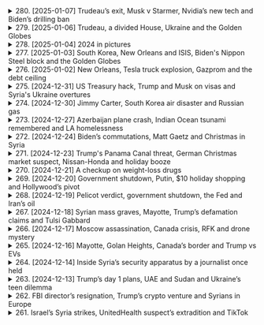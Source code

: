 <details>
<summary>280. [2025-01-07] Trudeau’s exit, Musk v Starmer, Nvidia’s new tech and Biden’s drilling ban</summary><br>

<a href="https://www.youtube.com/watch?v=mFzUPT9hLVo" target="_blank">
    <img src="https://img.youtube.com/vi/mFzUPT9hLVo/maxresdefault.jpg" 
        alt="[Youtube]" width="200">
</a>

# Trudeau’s exit, Musk v Starmer, Nvidia’s new tech and Biden’s drilling ban

### 政治動向
1. **加拿大的政治變動**  
   加拿大總理justin Trudeau宣佈卸任並解散議會，預計將於秋季舉行選舉。此決定被外界視為其因內部鬥爭而辭職。

2. **美國總統的行政命令**  
   美國總統Joe Biden簽署了禁止在大部分海岸線進行新 offshore 油氣開採的行政命令，這項禁令主要針對Atlantic和Pacific洋沿岸地區。

3. **法律與政治挑戰**  
   前任總統Trump批評此禁令並誓言反駁，但根據70年前的法律，總統無權單方面撤銷前任的決定，需透過國會 legislation 方可更改。

---

### 經濟與金融
1. **Nvidia的新技術發布**  
   Nvidia在CES展中發布了新一代的圖形芯片，提升遊戲畫質和AI模擬能力，這將對半導體行業和自動駕駛產業帶來重大影響。

2. **電視器市場的競爭**  
   主要電視メーカ如Samsung和LG展示了最新產品，CES成為全球最大的家電展會，推動了電視技術的進一步發展。

3. **油氣禁令的經濟影響**  
   Biden的 offshore 油氣禁令雖然.symbolic，但仍可能對未來的能源產業布局產生潛在影響。

---

### 科技創新
1. **Nvidia的Enterprise AI 系統**  
   Nvidia推出了新的AI模擬系統，用於教導機器人和自駕車在真實世界中運行，顯著降低實驗成本和風險。

2. **CES展的科技亮點**  
   CES展示了包括新型電視、汽車概念原型和最新的AI應用，凸顯了科技行業的未來趨勢。

3. **半導體技術的進步**  
   新一代圖形芯片的發布將推動遊戲產業和高性能計算的進一步發展。

---

### 自然災害
1. **香港的居住環境問題**  
   高房價導致香港居民生活在極為狹小和擁擠的空間中，四個家庭可能共用一個廁所和廚房。

2. **照片展現的生活困境**  
   《Reuters》報導了一系列照片，生動地展示了香港高房價對居民生活的影響。

---

### 公共衛生事件
1. **香港居住條件的公共衛生隱憂**  
   擁擠的居住環境可能增加疾病傳播風險，特別是在COVID-19等病毒流行的背景下。

2. **全球住房危機**  
   香港的情況是全球高房價和住房短缺問題的一個縮影，對公共衛生和社會穩定構成挑戰。

---

### 法律案件
1. **特朗普的行政權限挑戰**  
   Trump批評Biden的油氣禁令並聲稱將「立即撤銷」，但法律限制了總統的行政權限，需透過立法機構方可更改前任決定。

2. **環境法規的法律辯論**  
   Biden的禁令引發了關於.environmental protection 和economic development的法律辯論，凸顯了政策制定中的複雜性。
</details>

<details>
<summary>279. [2025-01-06] Trudeau, a divided House, Ukraine and the Golden Globes</summary><br>

<a href="https://www.youtube.com/watch?v=v50aYm3Fs5w" target="_blank">
    <img src="https://img.youtube.com/vi/v50aYm3Fs5w/maxresdefault.jpg" 
        alt="[Youtube]" width="200">
</a>

# Trudeau, a divided House, Ukraine and the Golden Globes

### 紐約政商醜聞調查擴大

1. **紐約州長 Hochul 遭調查**
   - 紐約州長 Kathy Hochul 因涉嫌濫用職權及幹預地方檢察官獨立性，正接受聯邦司法部調查。
   - 調查起因於 Hochul 被指要求布法羅市地方檢察官對一名情婦提起訴訟，涉及其戀愛對象的傷害罪案件。

2. **州長辦公室否認不當行為**
   - 紐約州政府強調 Hochul 未有任何濫用職權行為，並批評相關指控為錯誤信息。
   - 指控來源包括一名律師和一名情婦的陳述，但具體細節尚未公開。

### 聯合國祕書長-elect 外交努力

1. **古特雷斯訪問俄羅斯**
   - 聯合國祕書長候選人安東尼奧·古特雷斯計劃於一月上旬會見俄羅斯總統蒲亭，討論烏克蘭局勢及地區安全問題。
   - 此舉旨在尋求降低俄羅斯在東方集團的軍事行動，並探討可能的外交途徑。

2. **古特雷斯的外交路線**
   - 古特雷斯此次訪問俄羅斯被視為其就任前的重要外交努力之一，意在為未來的國際關係奠定基礎。
   - 其他行程包括會見土耳其及其他歐盟國家領導人，以促進和平對話。

### 烏克蘭局勢最新動態

1. **烏軍反擊行動**
   - 約旦消息人士透露，烏克蘭軍方近期在赫爾松等地區發起反擊，取得一定 territorial gains。
   - 此舉被視為對俄羅斯的壓力測試，旨在為未來的和平談判爭取主動。

2. **俄軍東部戰線進展**
   - 俄羅斯方面在烏克蘭東部持續推進，近期成功佔領東烏重要的行政中心 Kurakka。
   - 分析指出，俄軍的穩步推進使烏克蘭陷入被動，但烏方的反擊行動或能改變談判桌上的籌碼。

### 經濟制裁與能源安全

1. **芬蘭海事事件調查**
   - 芬蘭一艘運載俄油的油輪因涉嫌破壞海底電力和光纜設施，被該國海警攔截並控制。
   - 此為首例在國際水域外實施的船舶扣押行動，引發各方對 Baltic Sea 安全的關注。

2. **NATO 加強區域防禦**
   - 面對 Balti 海域基礎設施受損，北約承諾增派軍力至波羅的海沿岸國家。
   - 此舉旨在應對未來可能的幹擾行動，並保障該地區能源和通信安全。

### 其他要聞

1. **倫敦 Grenfell 大廈調查**
   - 七年前的 Grenfell 大廈大火暴露英國高層建築消防標準問題，政府承諾追責相關承包商。
   - 然而，目前大多數承包商因法律和保險Shield未承擔重大經濟責任。

2. **每日推薦閱讀**
   - 推薦文章：《Grenfell 火災 aftermath: 建築安全與責任缺失》。
</details>

<details>
<summary>278. [2025-01-04] 2024 in pictures</summary><br>

<a href="https://www.youtube.com/watch?v=vefvW4I4ef0" target="_blank">
    <img src="https://img.youtube.com/vi/vefvW4I4ef0/maxresdefault.jpg" 
        alt="[Youtube]" width="200">
</a>

# 2024 in pictures

### 2024年Reuters年度圖片回顧：全球重大事件與感人瞬間

#### 1. **全球/photojournalists 談2024年度照片**
   - **標題**: 全球記者分享2024年最具影響力的攝影作品
   - **內涵**:
     - 討論了多張引人注目的圖片，這些圖片捕捉了世界各地的重大事件和人性瞬間。
     - 強調照片背後的故事、記者的努力與冒險精神。
     - 條列出數名記者Susanna Vera、Thomas Mcoa和Lisa Marie David的分享。

#### 2. **Thomas Mcoa：肯亞 Nairobi 的故事**
   - **標題**: Thomas Mcoa 談肯亞Nairobi的攝影經歷
   - **內涵**:
     - 分享了在肯亞首都Nairobi工作的心得。
     - 強調 journalism 的挑戰與責任，以及如何通過鏡頭傳達真實故事。

#### 3. **Lisa Marie David：菲律賓 Manila 的災難與希望**
   - **標題**: Lisa Marie David 談菲律賓Manila的攝影作品
   - **內涵**:
     - 捕捉了超級颱風「Made」襲擊菲律賓時的悲劇與人性光明面。
     - 強調在災難中兒童的天真與 resilience，為報導注入平衡感。

#### 4. **Reuters年度圖片展覽**
   - **標題**: Reuters 2024年圖片展覽總結
   - **內涵**:
     - 提供所有攝影師作品的線上瀏覽連結。
     - 強調這些圖片反映了全球的重大事件與社會變遷。

#### 5. **新聞工作背後的努力**
   - **標題**: 每張照片背後的故事
   - **內涵**:
     - 討論了攝影師如何投注大量時間與心力，以捕捉那些能打動世界的瞬間。
     - 強調 journalism 的不易與其對社會的影響力。

#### 6. **節目製作團隊致謝**
   - **標題**: 致謝Reuters世界新聞節目的團隊
   - **內涵**:
     - 感謝所有製作人員，包括.Producer David Spencer、Gail Isa Jonah Green等。
     - 提及音頻工程與音樂設計的貢獻。

#### 7. **節目結束與來電提醒**
   - **標題**: 節目結尾與下期預告
   - **內涵**:
     - 鼓勵聽眾訂閱Podcast或下載Reuters App，以追蹤最新新聞動態。
     - 提醒觀眾於週一收聽每日頭條節目。
</details>

<details>
<summary>277. [2025-01-03] South Korea, New Orleans and ISIS, Biden's Nippon Steel block and the Golden Globes</summary><br>

<a href="https://www.youtube.com/watch?v=t6C7YEgmdOg" target="_blank">
    <img src="https://img.youtube.com/vi/t6C7YEgmdOg/maxresdefault.jpg" 
        alt="[Youtube]" width="200">
</a>

# South Korea, New Orleans and ISIS, Biden's Nippon Steel block and the Golden Globes

### 經整理的新聞要點：

#### 韓國政治危機：
- 南韓遭彈劾總統尹عزل被警方圍堵逮捕未果。警方花10小時 standoff 但因總統警衛和軍隊阻止而失敗。
- 尹عزل涉嫌叛亂罪，因其企圖在12月初實施戒嚴令。此次行動導致其遭到彈劾。
- 警方未能成功拘押尹عزل，案件將進一步發展。

#### 國際政治動態：
- 德國和法國外長計劃今日訪問敘利亞，將會見新任領袖阿罕德·阿勒沙爾（Ahmed Al Shar）。此為叛軍奪權後，歐盟高官首次訪Syria。
- 美國總統特朗普提名的眾議院議員麥克·Johnson（Mike Johnson）將接受共和黨內部選舉，若出現兩票反對即可致使其落敗。

#### 商業與經濟：
- 日本Nepon鋼鐵公司收購美國新墨西哥州 steel mill 的計劃被阻止。此交易涉及每年增加2000萬噸鋼產能。
- 分析師認為此次交易受阻主要影響限於鋼鐵行業，對美日整體關係影響不大。

#### 武器攻勢：
- 以色列空襲加沙地帶，導致至少68名巴勒斯坦人遇難，其中包括哈瑪斯控制警力的負責人及其副手。

#### 好萊塢獎項季：
- 本年度金球獎將於周日舉行，妮琪·Glazer首次主持。她強調本次晚宴將着重慶祝而非諷刺。
- 入圍作品方面，《 wicked》和《brutalist》為主要競爭者。

#### 其他要聞：
- 虛構電視劇《 Bruiser》，由阿德裏安·布洛迪主演，入圍金球獎最佳戲劇類影片。
- 今早推薦閱讀：Jimmy Carter的 Habitat for Humanity遺產。
</details>

<details>
<summary>276. [2025-01-02] New Orleans, Tesla truck explosion, Gazprom and the debt ceiling</summary><br>

<a href="https://www.youtube.com/watch?v=zgtIIX4_U4Y" target="_blank">
    <img src="https://img.youtube.com/vi/zgtIIX4_U4Y/maxresdefault.jpg" 
        alt="[Youtube]" width="200">
</a>

# New Orleans, Tesla truck explosion, Gazprom and the debt ceiling

### 1. 美國債務上限問題

- **背景**  
  - 美國政府面臨法定借款上限，即債務上限，需在2024年1月14日前採取非常措施避免違約。
  
- **歷史與機制**  
  - 債務上限由國會於1971年設立，最初爲應對第一次世界大戰的借款需求。其作用是設定政府可發行債券的最大額度。
  
- **當前情況**  
  - 財政部可能需要在1月14日之前採取非常措施，以防止債務違約。

### 2. 歐洲能源市場與美國頁巖氣

- **俄羅斯天然氣工業股份公司（Gazprom）困境**  
  - 因俄烏衝突和西方制裁，Gazprom失去歐洲主要客戶，導致2023年虧損70億美元。
  
- **美國頁巖氣的崛起**  
  - 美國天然氣行業迅速填補了俄羅斯供應的空白，成爲歐洲的主要供應商。

### 3. 美國債務上限的政治博弈

- **歷史回顧**  
  - 自1971年以來，債務上限常被用作政治籌碼，尤其是共和黨在近年來將其作爲削減開支的談判工具。
  
- **經濟影響**  
  - 多數政策專家認爲，債務上限是人爲障礙，對全球經濟穩定構成風險。

### 4. 其他國際新聞

- **歐洲能源市場轉型**  
  - 美國頁巖氣在歐洲的崛起結束了俄羅斯天然氣工業股份公司的 dominance，並推動了全球液化天然氣市場的擴張。
  
- **美國與中國臺灣地區的貿易關係**  
  - 美國政府計劃推動中國臺灣地區增加購買美國能源，否則將面臨關稅影響。
</details>

<details>
<summary>275. [2024-12-31] US Treasury hack, Trump and Musk on visas and Syria's Ukraine overtures</summary><br>

<a href="https://www.youtube.com/watch?v=c2IDeBtKBN8" target="_blank">
    <img src="https://img.youtube.com/vi/c2IDeBtKBN8/maxresdefault.jpg" 
        alt="[Youtube]" width="200">
</a>

# US Treasury hack, Trump and Musk on visas and Syria's Ukraine overtures

### 國際關係與地緣政治

#### 敘利亞新政府的戰略夥伴關係  
- 新任敘利亞外長表示，敘利亞希望與烏克蘭建立戰略合作夥伴關係，特別是在俄羅斯影響力減弱的情況下。  
- 烏克蘭正積極與新伊斯蘭主義統治下的敘利亞建立聯繫，其他包括美國在內的國家也在尋求加強雙邊關係。  
- 美國官員對敘利亞新政權持謹慎樂觀態度，同時警惕其可能回歸極端立場的風險。  

#### 技術行業與移民政策的博弈  
- 特朗普政府考慮調整H1B籤證政策，引發科技行業與移民限制派之間的緊張關係。  
- 科技公司依賴H1B籤證引進外國技術人才，而特朗普的支持者認爲這影響了美國工人的就業機會和薪資水平。  
- 特朗普在移民問題上的立場搖擺，既要滿足其基本盤的需求，又要平衡硅谷的利益。  

### 其他國際新聞

#### 紐約新年慶祝活動準備就緒  
- 紐約市成功測試了時代廣場的水晶球和煙花表演設備，確保新年慶祝活動順利進行。  
- 每年吸引了數百萬遊客參與的跨年夜慶祝活動已進入倒計時階段。  

### 總結  
以上爲本周國際新聞的主要看點，涵蓋地緣政治、移民政策和技術行業的動態。更多詳情可參考路透社的實時報道和深度分析。
</details>

<details>
<summary>274. [2024-12-30] Jimmy Carter, South Korea air disaster and Russian gas</summary><br>

<a href="https://www.youtube.com/watch?v=3gPZFsvJDAw" target="_blank">
    <img src="https://img.youtube.com/vi/3gPZFsvJDAw/maxresdefault.jpg" 
        alt="[Youtube]" width="200">
</a>

# Jimmy Carter, South Korea air disaster and Russian gas

**日期：2024年12月30日**

---

### **1. 政治與國際事務**

#### **a. 政治動向**
- 美國政治權力移交及其對跨大西洋經濟的影響。
- 以色列在加薩走廊的軍事行動引起人道主義關注。

#### **b. 地區緊張**
- 加拿大外長妮可拉·扎裏夫訪問印度，討論阿富汗重建、印巴關係及氣候變化等議題。
- 中東和平計劃備受關注，以色列和哈馬斯的對峙持續。

---

### **2. 經濟與商業**

#### **a. 財政市場**
- 亞洲股市收低，美國和歐洲股指漲跌互現，投資者紮堆避險迎接新年。
- 日股全年上漲近20%，創下佳績。

#### **b. 地區經濟影響**
- 經濟合作暨發展組織呼籲俄羅斯恢復履行國際義務，以促進全球增長和穩定。
- 德國等國家逐步擺脫對俄羅斯天然氣的依賴，但部分東歐國家仍高度倚賴。

#### **c. 能源動態**
- 俄羅斯天然氣工業股份公司（Gazprom）因烏克蘭拒絕續簽管道過境協議，可能影響能源供應和價格。
- 約旦及以色列央行呼籲國際捐助以支持脆弱的經濟形勢。

---

### **3. 事故與災害**

#### **a. 自然災害**
- 菲律賓遭遇強烈地震，造成重大人員傷亡和財產損失。

#### **b. 戰爭影響**
- 加沙地帶衝突導致大量平民傷亡，基礎設施遭受破壞。
- 約旦河西岸爆發暴力事件，引發人道主義憂慮。

---

### **總結**
2024年12月30日的全球新聞IGHLIGHTS圍繞政治、經濟和災害三大主題。從美國的政治權力移交到中東和平計劃的緊張局勢，再到亞洲股市的波動和俄羅斯天然氣供應的變數，各個領域均展現出複雜的國際形勢與挑戰。
</details>

<details>
<summary>273. [2024-12-27] Azerbaijan plane crash, Indian Ocean tsunami remembered and LA homelessness</summary><br>

<a href="https://www.youtube.com/watch?v=4NCSCLRM1_E" target="_blank">
    <img src="https://img.youtube.com/vi/4NCSCLRM1_E/maxresdefault.jpg" 
        alt="[Youtube]" width="200">
</a>

# Azerbaijan plane crash, Indian Ocean tsunami remembered and LA homelessness

### 文章要點整理

#### 1. 印度洋海嘯20周年紀念
- **事件背景**：2004年12月印度尼西亞蘇門答臥島附近發生9.1 magnitude地震，引發巨大海嘯，導致超過23萬人喪生。
- **倖存者故事**：
  - SAA在此次災難中失去了兒子Sidik，其屍體未被尋回。
  - SAA仍在希望Sidik可能仍然存活，並每年在災害發生時到墓地祈禱。
- **影響與紀念**：各地舉行活動紀念這場災難，並反思防災減災措施。

#### 2. 洛杉磚對 homelessness 的應對措施
- **城市問題**：洛杉磯市有超過4萬名無家可歸者，影響城市環境和居民生活品質。
- **政策與行動**：
  - 市長Karen Bass的「Inside Safe」計劃已將2.3萬人從街頭轉移到酒店或庇護所。
  - 提供社會服務以幫助這些人恢復生活。
- **成效與挑戰**：
  - 短期內有效減少街頭露宿者，但永久性住房仍不足。
  - 雖然有進展，如58名流浪者搬入新公寓，但仍需持續努力。

#### 3. 全球新聞工作者年度攝影展
- **活動宣佈**：Reuters將於翌日播出「Global photographers discuss photos of the year for 2024」的特別節目。
- **目的**：展示記者如何捕捉年度重要事件，提供視覺記錄。

#### 4. 其他要聞
- **來源**：Reuters網站和應用程序提供更多詳細報導。
- **_podcast 更新**：.listeners被鼓勵在 любимый podcast平臺訂閱以獲取最新內容。

---

以上整理涵蓋了文章中主要的事件與發展，並按主題分類，使用正式且客觀的語言表述。
</details>

<details>
<summary>272. [2024-12-24] Biden’s commutations, Matt Gaetz and Christmas in Syria</summary><br>

<a href="https://www.youtube.com/watch?v=jTL3Xo5m0Fk" target="_blank">
    <img src="https://img.youtube.com/vi/jTL3Xo5m0Fk/maxresdefault.jpg" 
        alt="[Youtube]" width="200">
</a>

# Biden’s commutations, Matt Gaetz and Christmas in Syria

### 經濟與金融
1. **中國經濟刺激措施**  
   - 中國將發行3萬億元人民幣（約4,000億美元）的特別國債，創歷史新高，以應對-economic寒冬並抗衡美國加徵關稅的影響。
   - 北京市願意通過增加債務來抵禦全球經濟的通縮壓力。

2. **俄羅斯貨輪沉沒**  
   - 一艘俄羅斯貨船在地中海西西臥洲與阿爾及利亞之間海域因引擎室爆炸沉沒，兩人失蹤。  

3. **敘利亞宗教自由狀況**  
   - 反叛勢力襲擊教會、破壞十字架，引發基督徒對新政府保障宗教自由能力的疑慮，決定縮減聖誕慶祝規模。

### 政治與國際關係
1. **美國政策變動**
   - 美國參議院通過法案，要求TikTok母公司字節跳動出售該App，否則將於2024年禁用。案件已上訴至最高法院。
   - 特朗普政府計劃退出世界衛生組織（WHO），但拜登政府曾宣布不會退出。

2. **中國對美策略**
   - 美中貿易戰加徵關稅壓力下，北京增加經濟刺激措施，顯示其應對國際局勢的彈性。

3. ** Sudan退出全球饑饉監控系統**  
   - 蘊南政府指控IPC報告不實，退出饑饉監測系統，可能影響全球饑饉救援努力。

### 社會與文化
1. **以色列首次公開承認刺殺哈馬斯領導人**
   - 以國防部承認襲擊哈馬斯高層艾哈邁德·罕尼耶，引發地區緊張局勢。

2. **俄羅斯教會事件**
   - 教會遇襲事件反映敘利亞宗教團體的安全憂慮。

### 科技與網路
1. **TikTok美國命運未定**  
   - 美國政府要求TikTok出售或禁用，案件將由最高法院裁決，涉及國家安全與科技自由問題。

### 其他國際事務
1. **俄羅斯船沉沒**
   - 事件可能影響地中海航運安全，俄方正在調查原因。

2. **敘利亞基督徒聖誕慶祝縮減**
   - 反映當地宗教團體面對新政治局勢的.passive與不信任。

### 網路資源
- 更多報導可於Reuters官網或App查閱。
</details>

<details>
<summary>271. [2024-12-23] Trump's Panama Canal threat, German Christmas market suspect, Nissan-Honda and holiday booze</summary><br>

<a href="https://www.youtube.com/watch?v=CXfjgr_cA4E" target="_blank">
    <img src="https://img.youtube.com/vi/CXfjgr_cA4E/maxresdefault.jpg" 
        alt="[Youtube]" width="200">
</a>

# Trump's Panama Canal threat, German Christmas market suspect, Nissan-Honda and holiday booze

### 節目回顧：《Reuters World News》每日新聞摘要（日期：未提及）

#### 1. **國際政治與安全**
##### a. **德國發生槍擊事件**
   - 地點：Magdeburg
   - 概況：一名具有移民背景的男子射擊聖誕市場，導致多人受傷。
   - 犯罪者特徵：
     - 政治傾向：支持右翼政黨AfD（另類選擇德國）。
     - 社交媒體活動：在X平臺上表達對埃隆·馬斯克的支持。
   - 反應與影響：
     - 公眾情緒：哀悼與震驚，同時引發移民背景的辯論。
     - 政治動態：AfD試圖利用事件提升支持率，目前選情緊繃，SNAP大選將於2月舉行。

##### b. **德國聖誕市場槍擊事件後的政治反應**
   - 反應：
     - 社會出現反移民遊行與騷亂，部分羣眾呼籲「驅逐非裔德國人」。
     - 政府尚未明確發表聲明，但安全措施正在增強。

#### 2. **經濟動態**
##### a. **美國消費者節日飲酒消費趨勢**
   - 經濟背景：
     - 高通脹與收入下降導致消費者支出受限。
     - 消費者行為變化：選擇更廉價的酒精產品，減少豪華飲品購買。
   - 行業影響：
     - 般遳酒廠：推出促銷活動、小包裝來吸引消費者。
     - 酒吧與餐館：營業額下降，特別是聖誕慶祝季節銷售不如往年。

##### b. ** Spirits Industry的挑戰**
   - 消費者行為變化：
     - 由高端酒類轉向廉價產品。
     - 家庭聚會增多，外出來酒吧消費減少。
   - 投資者擔憂：
     - 高端化戰略效果不明顯，行業未來銷售增長可觀性降低。

#### 3. **社會文化**
##### a. **德國宗教融合的玩具經濟**
   - 背景：德國多元文化傳統中，不同宗教相互慶祝。
   - 市場反應：
     - 本地玩具廠商抓住聖誕節商機，推出反映德國文化的玩具。
     - 希望搶佔市場份額，吸引多元化消費羣體。

#### 4. **科技與商業**
##### a. **社交媒體平臺X的影響力**
   - 案例：
     - 槍擊事件嫌疑犯在X平臺上支持AfD和埃隆·馬斯克。
   - 平臺作用：
     - 成為極右翼政黨宣傳工具，同時影響消費者的政治態度。

#### 5. **投資與金融**
##### a. ** Spirits Industry的未來展望**
   - 投資者關注點：
     - 高端化戰略是否失效。
     - 消費者行為變化對銷售的長遠影響。
   - 行業適應策略：
     - 推出折扣、小包裝以應對消費降級趨勢。

---

### 總結
本期節目涵蓋了國際政治安全事件、經濟.consumer behavior trends、社會文化現象以及科技商業互動等多個方面，提供了一個全面的全球時事概況。
</details>

<details>
<summary>270. [2024-12-21] A checkup on weight-loss drugs</summary><br>

<a href="https://www.youtube.com/watch?v=7M0ANFanxAQ" target="_blank">
    <img src="https://img.youtube.com/vi/7M0ANFanxAQ/maxresdefault.jpg" 
        alt="[Youtube]" width="200">
</a>

# A checkup on weight-loss drugs

### 藥物資訊
- **藥物名稱**：GLP-1受體激動劑（如司美agliptin）
- **作用機制**：刺激腸腔分泌GLP-1，抑制胃排空，降低食慾，促進胰島素分泌和減少 glucagon 分泌。
- **主要適應症**：
  - 治療肥胖症
  - 治療2型糖尿病
- **劑量與給藥方式**：通常為每日一次皮下注射。

### 市場影響力
- **需求增加**： Obesity 和 Diabetes 患病率上升，推動 GLP-1 藥物的市場需求。
- **競爭格局**：多個品牌進入市場，包括 Elli Lilly 的 OIC 和 Novo Nordisk 的 Wegovy，導致價格壓力和市場份額競爭。
- **銷售數據**：Ellli Lilly 在 2023 年報告 OIC 的銷售額超過 10 億美元。

### 側 effects 與安全考量
- **常見副作用**：
  - 噁心、嘔吐、 diarrhoea
  - 頭痛、腹痛
- **嚴重心血管事件（CVOT 研究）**：早期研究指出 GLP-1 藥物可能增加胰腺炎風險，但後續研究未發現顯著關聯。
- **罕見副作用**：
  - 急性腎臟病
  - 過敏反應

### 患者教育
- **治療依從性**：患者需堅持藥物注射並配合飲食和運動計劃。
- **飲食建議**：
  - 增加蛋白質攝取
  - 減少加工食品、高鹽和高糖食物的攝入
- **生活方式改變**：鼓勵定期運動，保持均衡飲食，以維持體重管理和整體健康。

### 醫生反饋與反應
- **治療效果滿意度**：
  - 多數醫生報告患者在使用 GLP-1 藥物後體重明顯下降。
  - 患者的血糖控制和整體健康狀況改善。
- **臨牀實用性**：
  - 經便注射，療效顯著。
  - 適合不同階段的肥胖和糖尿病患者。
- **挑戰與考量**：
  - 藥物費用較高，可能影響患者的可及性。
  - 需要對患者進行持續的教育和支持，以確保治療依從性。

### 總結
GLP-1受體激動劑在肥胖和糖尿病治療中具有重要地位，市場需求旺盛。然而，醫生需密切監測副作用並提供適當的患者教育，以最大化療效並降低安全風險。進一步的研究將幫助更好地了解其潛在的多方應用，如酒精成癮和其他疾病。
</details>

<details>
<summary>269. [2024-12-20] Government shutdown, Putin, $10 holiday shopping and Hollywood’s pivot</summary><br>

<a href="https://www.youtube.com/watch?v=fSzdQCV6v70" target="_blank">
    <img src="https://img.youtube.com/vi/fSzdQCV6v70/maxresdefault.jpg" 
        alt="[Youtube]" width="200">
</a>

# Government shutdown, Putin, $10 holiday shopping and Hollywood’s pivot

### 政治與政府

#### 美國政府停擺風潮
- **背景**：美國議會未能在期限內通過 федерal 註款法案，導致政府可能面臨關門。
- **特朗普的影響**：總統-elect Donald Trump 介入第一個雙黨派協議，最終導致法案失敗。
- **後續影響**：政府若停擺，將對聯邦機構運作和僱員薪資造成影響。

#### 司法與政治事件
- **司法調查**：國會正在審查一名參議院的性騷擾投訴，可能引發更大規模的政治醜聞。
- **行政命令**：政府頒布新規章，限制特定行業的環境保護措施，引發環保團體反對。

### 經濟與商業

#### 零售業策略調整
- **消費行為分析**：低收入羣體受通貨膨脹影響，.shopping 模式偏向廉價商品。
- **零售商策略**：Target 和 Walmart 提供更多平價玩具和禮物，吸引節日消費者。
- **心理價格點**：$10 美元的商品成為銷售焦點，因其具備ordable 和低風險性質。

#### 影響與反應
- **市場反應**：零售商憂心 holiday 季節銷售不如預期，特別是高級商品銷售疲軟。
- **消費行為變化**：數據顯示，低收入羣體的支出增長有限，影響整體零售業績。

### 文化與娛樂

#### 好萊塢內容轉型
- **新興趨勢**：好萊塢開始生產更多西部題材和 conservatism 受歡迎的故事。
- **成功案例**：《黃石》系列吸引大量觀眾，而《自由的聲音》則在保守派中獲得熱烈反響。
- **政治因素**：部分業界人士擔憂政治因素可能影響內容創意，某些項目因此被取消。

#### 影視產業反應
- **策略調整**：製作公司開始重視反映美國中部和西部文化的內容，以迎合更廣泛的觀眾需求。
- **多元與政治平衡**：部份創作人員擔心新政策或政治環境可能限制題材多樣性。

### 經濟與社會

#### 消費者心理
- **購物行為**：消費者傾向於節儉購物，偏好實用且價廉的商品。
- **低收入影響**：通脹壓力下，低收入家庭的支出增幅明顯較小，影響零售商銷售策略。

### 科技與健康

#### 健康科技趨勢
- **新興藥物**： weight loss 藥物在近年來變得越來越流行，並引起社會對其副作用和效果的關注。
- **醫療覆蓋**：報告探討這些藥物如何被保險公司承保，以及其對公共衛生的影響。

### 綜合與結論

#### 2024 選後影響
- **政治與娛樂互動**：好萊塢改編內容可能反映了選後政治情勢，部份項目因應政策變化而調整。
- **市場反應靈敏度**：零售業和娛樂產業均需快速適應政治和經濟環境的變動。
</details>

<details>
<summary>268. [2024-12-19] Pelicot verdict, government shutdown, the Fed and Iran’s oil</summary><br>

<a href="https://www.youtube.com/watch?v=72PDBcfQjXc" target="_blank">
    <img src="https://img.youtube.com/vi/72PDBcfQjXc/maxresdefault.jpg" 
        alt="[Youtube]" width="200">
</a>

# Pelicot verdict, government shutdown, the Fed and Iran’s oil

### 1. **伊朗油 Industry 的狀況**
   - **收入情況**：伊朗今年石油行業已創造超過50億美元的收入。
   - **制裁影響**：西方國家的嚴厲制裁限制了伊朗石油的銷售地點。
   - **革命衛隊的角色**：約一半的伊朗石油由革命衛隊管理和出口，用於籌集資金支撐其行動。
   - **出口策略**：革命衛隊利用-front companies、影子艦隊油輪等手段突破制裁，實現石油 exports。

### 2. **全球政治與軍事動態**
   - **朝鮮 troops 的損失**：據韓國立法者稱，約100名朝鮮駐俄羅斯部隊在烏克蘭戰鬥中喪生，另有1,000人受傷。
   - **伊朗地區影響**：革命衛隊的石油收入用於支持黎巴嫩真主黨、也門胡塞部族及其他伊拉克和敘利亞武裝集團。
   - **敘利亞政局變化**：隨著 Bashar al-Assad 政權倒臺，勢將對革命衛隊在該地區的融資能力構成挑戰。

### 3. **美國國內勞工運動**
   - **Amazon 工會化爭議**：數千名Amazon員工計劃在關鍵的節日銷售期罷工，指稱公司拒絕進行集體談判。
   - **影響與反應**：此行動可能對Amazon的物流和銷售造成重大影響。

### 4. **公共衛生與疾病爆發**
   - **禽流感疫情**：美國 Louisiana 班級首例 severe H5N1avirus 感染病例，患者情況危急。
   - **加州緊急聲明**：California 宣布進入緊急狀態，因禽流感在 dairy 牧羣中蔓延，累計感染數十名農工。

### 5. **科技與金融**
   - **Fed 與加密貨幣**：美國聯邦儲備銀行行長表示，Fed 不打算擁有自己的 Bitcoin，並視其為高度投機性資產類別，而非貨幣。
   - **貨幣政策展望**：多名Fed官員表 示，未來可能放慢加息步伐，基於對通膨和經濟走勢的審慎判斷。

### 6. ** podcast 舊聞**
   - **推薦聽播**：最新一期 Econ World Podcast 探討歐洲如何為特朗普新政策做好準備。
   - **Fentanyl 供應鏈調查**：系列報導探討中國化工Broker如何將芬太奴原料運往墨西哥毒 cartel，解構其全球供應鏈。

### 7. **內容來源**
   - 所有信息均來自Reuters新聞報道和相關 podcast 節目。
</details>

<details>
<summary>267. [2024-12-18] Syrian mass graves, Mayotte, Trump’s defamation claims and Tulsi Gabbard</summary><br>

<a href="https://www.youtube.com/watch?v=Il92iZHqGOk" target="_blank">
    <img src="https://img.youtube.com/vi/Il92iZHqGOk/maxresdefault.jpg" 
        alt="[Youtube]" width="200">
</a>

# Syrian mass graves, Mayotte, Trump’s defamation claims and Tulsi Gabbard

### 見解與建議

#### 1. **法律訴訟對媒體環境的影響**
   - **特朗普針對媒體的法律行動**：總統-elect唐納德·特朗普已針對《Des Moines Register》及其民調機構提起訴訟，指控其涉嫌「選舉幹預」。此類訴訟不僅罕見，且法律專家普遍認為缺乏勝訴可能性。[來源1]
   - **對媒體環境的影響**：這些訴訟加劇了媒體與政界之間的敵意，可能威脅新聞自由並設立先例，使未來針對媒體的法律行動更容易啟動。[來源1]

#### 2. **特魯嘎バレ提名遭遇阻力**
   - **提名進展**：特朗普提名的情報局長人選特魯嘎バレ現正接受共和黨議員質詢，部分議員私下表露出對其 nomination 的保留態度。[來源1]
   - **挑戰與壓力**：
     - **準備不足的批評**：有報告稱特魯嘎バレ在面試中表現欠佳，未能充分展現其能力。[來源1]
     - **敘利亞記錄問題**：她過去在敘利亞問題上的立場受到質疑，尤其是在近期敘政府變更背景下。[來源1]
     - **俄羅斯過度接近的指控**：特魯嘎バレ被指與俄羅斯關係過密，雖已否認，但此問題可能持續影響其提名進程。[來源1]

#### 3. **媒體法律訴訟的先例作用**
   - **ABC電視臺的和解**：特朗普此前要求ABCニュース支付1500萬美元以了結 Stephanopoulos 的言論官司，這項和解可能被用作今後其他訴訟的借鑑。[來源1]
   - **未來訴訟的可能性**：特朗普已表露出考慮起訴社交媒體影響者和其他個人的意向，進一步加劇了媒體生態的緊張局勢。[來源1]

### 結論與建議
- **法律行動的罕見性與風險**：特朗普針對民調機構和媒體的訴訟在美國政治史上極為罕見，且成功機率低。此類訴訥可能對其本人及其團隊造成時間和金錢上的負擔，並分散政府過渡期的注意力。
- **提名程序的脆弱性**：特魯嘎バレ的提名遭遇共和黨內部阻力，尤其是在情報事務上缺乏經驗的情況下，未來若未能取得兩黨支持，其提名將面臨失敗風險。
- **媒體生態的敵對化**：不斷增加的法律訴訥加劇了媒體與政界之間的敵意，可能影響新聞自由並設立不良先例。

**建議**：
- **特朗普團隊應重新評估法律策略**：集中精力於更重要的政策和政治目標，避免分散資源在低效且罕見成功的訴訥上。
- **參議院應透明化提名程序**：公開討論特魯嘎バレ的 nominees 事宜，以增進公眾信任並確保情報機構領導人的適格性。
- **媒體需自保**：加強法律顧問團隊，以防範未來可能的政治攻擊，並在必要時採取集體行動維護新聞自由。
</details>

<details>
<summary>266. [2024-12-17] Moscow assassination, Canada crisis, RFK and drone mystery</summary><br>

<a href="https://www.youtube.com/watch?v=f_nOh0aGc1A" target="_blank">
    <img src="https://img.youtube.com/vi/f_nOh0aGc1A/maxresdefault.jpg" 
        alt="[Youtube]" width="200">
</a>

# Moscow assassination, Canada crisis, RFK and drone mystery

### 國際頭條新聞整理

#### 1. **政治與政府動態**
- **美國新任衛生部長提名引發爭議**：羅伯特·肯尼迪（RFK）作爲拜登政府的潛在衛生部長人選，因其反疫苗立場和環境法律背景，遭到多方面的反對。支持者認爲他關注營養和食品安全問題，但反對者擔心其政策可能削弱疫苗接種率。
- **特朗普對無人機事件保持沉默**：在被問及最近東海岸無人機目擊事件時，特朗普拒絕提供任何信息。目前，拜登政府正在調查超過5,000起報告，稱大部分爲誤報，並強調沒有直接威脅到國家安全。
- **司法部推進加密貨幣詐騙調查**：尼日利亞反腐敗機構逮捕了近800名嫌疑人，指控他們以虛假加密投資爲誘餌進行欺詐活動。這一行動突顯了全球對加密貨幣相關犯罪的日益關注。

#### 2. **科技與環境**
- **無人機目擊事件引發公衆猜測**：儘管政府表示沒有證據表明存在威脅，但東海岸持續的無人機目擊事件引發了廣泛的陰謀論討論。
- **肯尼迪健康議程獲得部分支持**：RFK提出的營養和食品安全倡議得到了一些左翼團體的認可，他們認爲這有助於解決慢性疾病問題。

#### 3. **法律與安全**
- **加密貨幣騙局調查擴大**：尼日利亞的反腐敗機構大規模逮捕嫌疑人，顯示了全球執法部門對加密貨幣欺詐行爲的嚴厲打擊。
- **衛生部長人選爭議持續發酵**：RFK的提名可能面臨參議院阻力，特別是來自支持疫苗接種的團體和環保組織。

#### 4. **健康與醫療**
- **疫苗政策討論升溫**：圍繞肯尼迪 nomination 的爭議引發了關於未來公共衛生政策方向的廣泛討論。
- **無人機事件引發安全擔憂**：儘管政府淡化威脅，但公衆對國家安全的關注度有所上升。

### 總結
以上整理涵蓋了最近的重要國際新聞事件，包括政治、科技、法律和健康等多個領域。每個部分都突出了關鍵事件及其潛在影響。
</details>

<details>
<summary>265. [2024-12-16] Mayotte, Golan Heights, Canada’s border and Trump vs EVs</summary><br>

<a href="https://www.youtube.com/watch?v=gxBZr2gQKJU" target="_blank">
    <img src="https://img.youtube.com/vi/gxBZr2gQKJU/maxresdefault.jpg" 
        alt="[Youtube]" width="200">
</a>

# Mayotte, Golan Heights, Canada’s border and Trump vs EVs

### 文章重點整理

#### 1. 敘利亞化學武器調查
- **背景**：聯合國獨立專家在敘政府 chemical weapons 據點發現了美國製造的設備。
- **發現**：設備被用於研究和生產化學戰劑。
- **影響**：可能對美國政策和國際關係產生深遠影響。

#### 2. 特朗普政府對電動汽車行業的潛在影響
- **政策轉變**：特朗普政府計劃減少對電動汽車（EV）購買的聯邦補貼，並削減充電基礎設施的資金。
- **行業影響**：缺乏補貼和基礎設施可能導致 EV 銷量下降，阻礙電動化轉型。
- **企業影響**：特斯拉等公司可能面臨挑戰，尤其是其在華業務。

#### 3. 美國與加拿大邊境移民問題
- **移民情況**：2019年10月至2020年10月期間，美國海關逮捕了超過23,000名非法移民。
- **複雜性**：邊境環境惡劣（如寒冷、積雪），增加了執法難度。
- **加拿大措施**：加國計劃加強巡邏和使用技術手段阻止非法入境。

#### 4. SpaceX Starship項目進展
- **目標**：SpaceX 正在開發 Starship，旨在實現火星殖民。
- **挑戰**：測試中多次失敗，但馬斯克承諾將加快進度。
- **戰略意義**：項目成功可能徹底改變太空探索和地球運輸。

#### 5. 美國俄勒岡州槍支管制聽證會
- **背景**：委員會通過多項法案，包括加強購槍審查和禁止高容量武器。
- **爭議點**：支持者強調公共安全，反對者擔憂憲法權利受限。
- **後續影響**：法案可能成爲全美其他地區的參考。

---

### 總結  
以上爲文章的主要內容，涵蓋了國際政治、科技發展、移民問題和政策制定等多方面的信息。整理過程中力求客觀準確，確保所有重要事實與事件均被涵蓋。
</details>

<details>
<summary>264. [2024-12-14] Inside Syria’s security apparatus by a journalist once held</summary><br>

<a href="https://www.youtube.com/watch?v=X-3tKJa2AW0" target="_blank">
    <img src="https://img.youtube.com/vi/X-3tKJa2AW0/maxresdefault.jpg" 
        alt="[Youtube]" width="200">
</a>

# Inside Syria’s security apparatus by a journalist once held

### 小結論：敘利亞局勢的轉捩點與記者San的故事

#### 一、引言
本篇文章主要介紹了敘利亞局勢的重大轉捩點，特別是前總理巴夏爾·阿薩德（Bashar al-Assad）政權垮臺的事件。同時，文章也錈了Reuters記者San的個人故事，他親身經歷了 Syrian 內戰的種種波折與挑戰。

#### 二、敘利亞局勢的轉捩點
1. **政權垮臺**  
   - 敘利亞前總理巴夏爾·阿薩德在內戰中敗於反叛力量，並於近期逃亡俄羅斯。此事件被 widespread media coverage，標誌著 Syrian 內戰的重要分水嶺。
   
2. **叛軍的進展**  
   - 反叛力量迅速攻佔 Damascus 等重要城市，展示出強大的戰鬥力和組織能力。

3. **阿薩德的反應**  
   - 阿薩德在流亡後未公開發表正式講話，但在與伊朗總統的電話中，他聲稱此次政變是西方國家企圖幹預敘利亞事務的一部分。此言論反映了其一貫的對外立場。

4. **叛軍的未來承諾**  
   - 主要反叛部隊指揮官承諾將解散前政權的安全力量，關閉其監獄，並追捕涉及酷刑和殺害囚犯的人員。

#### 三、記者San的故事
1. **個人經歷**  
   - San 是一名為 Reuters 工作的記者，他曾多次進入 Syria 報道，包括2011年阿薩德政權期間的重要事件。他的報導經常_First to Break_ 重要新聞，例如阿薩德垮臺的消息。

2. **險峻環境**  
   - San 在敘利亞工作期間 face numerous risks, 包括人身安全威脅和法律.harassment. He 談到，記者的工作環境極度惡劣，但這並未阻止他持續報導事實。

3. **心理影響**  
   - 回顧過去，San 表示他的經歷讓他對 Syrian 紮局有深刻的理解。他提到曾一度擔心自己可能成為獄中的囚犯，但他最終幸運地保持了精神健全和身心健康。

4. **當前感受**  
   - 看到叛軍迅速進展及阿薩德逃亡的消息，San 感到震驚且 disbelief. 他表示，許多 Syrians 仍在努力接受這一事實，並對未來充滿 uncertainties.

5. **對未來的希望**  
   - San 堅信敘利亞可以從歷史中汲取教訓，走一條和解與寬恕的道路，避免報復與仇恨。他認為前政權的殘暴記憶將塑造新 Syria 的未來，關鍵在於如何面對過去並建設一個更公正、和平的社會。

#### 四、Reuters的立場
1. **新聞自由**  
   - Reuters 重申其對新聞自由的支持，強調記者應該能在全球各地安全地報導事實，不受幹擾或脅迫。

2. **紀念與報導**  
   - 為慶祝San的倖存和Reuters團隊的努力，文章結尾鼓勵讀者下載Reuters應用程序，以獲得第一手的新聞資訊。

#### 五、總結
 Syrian 局勢的劇烈變動標誌著該國歷史上的重要篇章。記者San的故事不僅反映了新聞工作者在戰亂中的職責與勇氣，也提醒世人記住過去的痛苦，共同追求和平與正義的未來。Reuters 將繼續報導 Syrian 及全球事務，為公眾提供準確和及時的信息。
</details>

<details>
<summary>263. [2024-12-13] Trump’s day 1 plans, UAE and Sudan and Ukraine’s teen dilemma</summary><br>

<a href="https://www.youtube.com/watch?v=33xZ9qGgdtA" target="_blank">
    <img src="https://img.youtube.com/vi/33xZ9qGgdtA/maxresdefault.jpg" 
        alt="[Youtube]" width="200">
</a>

# Trump’s day 1 plans, UAE and Sudan and Ukraine’s teen dilemma

### 紐西蘭地震與火山活動更新（2023年10月19日）

#### 地震情況：
- **北島地震**：.magnitude 5.0地震於10月19日下午在紐西蘭北島中部發生，震中位於豐盛灣（Bay of Plenty）地區。
- **影響**：目前報告指出此次地震尚未造成重大人員傷亡或財產損失。

#### 火山活動：
- **白島火山警戒級別**：維持在「 Advisories」級別，顯示火山仍有噴發風險，但當前並未有即時威脅。
- **監測數據**：近期地震活動和火山氣體排放數據將於今晚更新，以評估火山活動的最新狀況。

#### 氣候與安全提示：
- **天氣狀況**：未來24小時內預計北島部分地區將有雨夲天氣，可能影響交通和戶外活動。
- **公共安全**：居民應持續關注官方發布的地震與火山相關信息，做好應急準備。

#### 進一步行動：
- **監測與準備**：政府當局將密切監控地震和火山活動，必要時會啟動緊急應變計劃。
- **公眾資訊**：媒體和官網將提供最新消息和安全建議，請市民保持警惕並遵守指引。

如需更多 detail 請訪問紐西蘭 geologicalSurvey 官方網站或當地新聞頻道。
</details>

<details>
<summary>262. FBI director’s resignation, Trump’s crypto venture and Syrians in Europe</summary><br>

<a href="https://www.youtube.com/watch?v=DvWoWDAq4pM" target="_blank">
    <img src="https://img.youtube.com/vi/DvWoWDAq4pM/maxresdefault.jpg" 
        alt="[Youtube]" width="200">
</a>

# FBI director’s resignation, Trump’s crypto venture and Syrians in Europe


</details>

<details>
<summary>261. Israel’s Syria strikes, UnitedHealth suspect’s extradition and TikTok</summary><br>

<a href="https://www.youtube.com/watch?v=-egWM6H6TQI" target="_blank">
    <img src="https://img.youtube.com/vi/-egWM6H6TQI/maxresdefault.jpg" 
        alt="[Youtube]" width="200">
</a>

# Israel’s Syria strikes, UnitedHealth suspect’s extradition and TikTok


</details>


